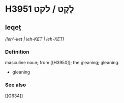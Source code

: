 # H3951 לֶקֶט / לקט

## leqeṭ

_(leh'-ket | leh-KET | leh-KET)_

### Definition

masculine noun; from [[H3950]]; the gleaning; gleaning.

- gleaning
### See also

[[G634]]

